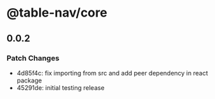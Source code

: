 # @table-nav/core

## 0.0.2

### Patch Changes

- 4d85f4c: fix importing from src and add peer dependency in react package
- 45291de: initial testing release
